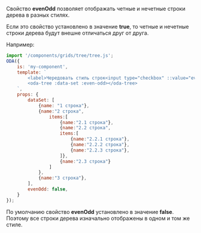 Свойство **evenOdd** позволяет отображать четные и нечетные строки дерева в разных стилях.

Если это свойство установлено в значение **true**, то четные и нечетные строки дерева будут внешне отличаться друг от друга.

Например:

```javascript _run_line_edit_loadoda_[my-component.js]_h=140_
import '/components/grids/tree/tree.js';
ODA({
    is: 'my-component',
    template: `
        <label>Чередовать стиль строк<input type="checkbox" ::value="evenOdd" ></label>
        <oda-tree :data-set :even-odd></oda-tree>
    `,
    props: {
        dataSet: [
            {name: "1 строка"},
            {name:"2 строка",
                items:[
                    {name:"2.1 строка"},
                    {name:"2.2 строка",
                    items:[
                        {name:"2.2.1 строка"},
                        {name:"2.2.2 строка"},
                        {name:"2.2.3 строка"},
                    ]},
                    {name:"2.3 строка"}
                ]
            },
            {name:"3 строка"},
        ],
        evenOdd: false,
    }
});
```

По умолчанию свойство **evenOdd** установлено в значение **false**. Поэтому все строки дерева изначально отображены в одном и том же стиле.
